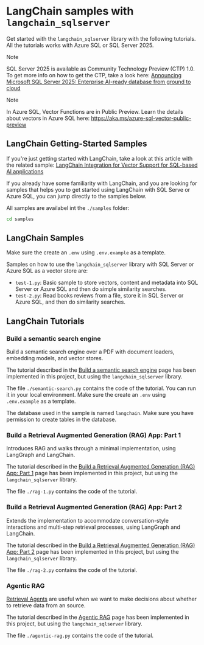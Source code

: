 # LangChain samples with `langchain_sqlserver`

Get started with the `langchain_sqlserver` library with the following tutorials. All the tutorials works with Azure SQL or SQL Server 2025.

> [!NOTE]  
> SQL Server 2025 is available as Community Technology Preview (CTP) 1.0. To get more info on how to get the CTP, take a look here: [Announcing Microsoft SQL Server 2025: Enterprise AI-ready database from ground to cloud](https://www.microsoft.com/en-us/sql-server/blog/2024/11/19/announcing-microsoft-sql-server-2025-apply-for-the-preview-for-the-enterprise-ai-ready-database/)

> [!NOTE]  
> In Azure SQL, Vector Functions are in Public Preview. Learn the details about vectors in Azure SQL here: https://aka.ms/azure-sql-vector-public-preview

## LangChain Getting-Started Samples

If you're just getting started with LangChain, take a look at this article with the related sample: [LangChain Integration for Vector Support for SQL-based AI applications](https://devblogs.microsoft.com/azure-sql/langchain-with-sqlvectorstore-example/)

If you already have some familiarity with LangChain, and you are looking for samples that helps you to get started using LangChain with SQL Serve or Azure SQL, you can jump directly to the samples below.

All samples are availabel int the `./samples` folder:

```bash
cd samples
```

## LangChain Samples

Make sure the create an `.env` using `.env.example` as a template.

Samples on how to use the `langchain_sqlserver` library with SQL Server or Azure SQL as a vector store are:

- `test-1.py`: Basic sample to store vectors, content and metadata into SQL Server or Azure SQL and then do simple similarity searches.
- `test-2.py`: Read books reviews from a file, store it in SQL Server or Azure SQL, and then do similarity searches.

## LangChain Tutorials

### Build a semantic search engine

Build a semantic search engine over a PDF with document loaders, embedding models, and vector stores.

The tutorial described in the [Build a semantic search engine](https://python.langchain.com/docs/tutorials/retrievers/) page has been implemented in this project, but using the `langchain_sqlserver` library.

The file `./semantic-search.py` contains the code of the tutorial. You can run it in your local environment. Make sure the create an `.env` using `.env.example` as a template.

The database used in the sample is named `langchain`. Make sure you have permission to create tables in the database.

### Build a Retrieval Augmented Generation (RAG) App: Part 1

Introduces RAG and walks through a minimal implementation, using LangGraph and LangChain.

The tutorial described in the [Build a Retrieval Augmented Generation (RAG) App: Part 1](https://python.langchain.com/docs/tutorials/rag/) page has been implemented in this project, but using the `langchain_sqlserver` library.

The file `./rag-1.py` contains the code of the tutorial.

### Build a Retrieval Augmented Generation (RAG) App: Part 2

Extends the implementation to accommodate conversation-style interactions and multi-step retrieval processes, using LangGraph and LangChain.

The tutorial described in the [Build a Retrieval Augmented Generation (RAG) App: Part 2](https://python.langchain.com/docs/tutorials/qa_chat_history/) page has been implemented in this project, but using the `langchain_sqlserver` library.

The file `./rag-2.py` contains the code of the tutorial.

### Agentic RAG

[Retrieval Agents](https://python.langchain.com/docs/tutorials/qa_chat_history/#agents) are useful when we want to make decisions about whether to retrieve data from an source.

The tutorial described in the [Agentic RAG](https://langchain-ai.github.io/langgraph/tutorials/rag/langgraph_agentic_rag/) page has been implemented in this project, but using the `langchain_sqlserver` library.

The file `./agentic-rag.py` contains the code of the tutorial.